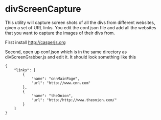 divScreenCapture
================

This utility will capture screen shots of all the divs from different websites, given a set of URL links.  You edit the
conf.json file and add all the websites that you want to capture the images of their divs from.

First install http://casperjs.org

Second, open up conf.json which is in the same directory as divScreenGrabber.js and edit it.  It should look something
like this

```
{
    "links": [
        {
            "name": "cnnMainPage",
            "url": "http://www.cnn.com"
        },
        {
            "name": "theOnion",
            "url": "http:/http://www.theonion.com/"
        }
    ]
}
```

